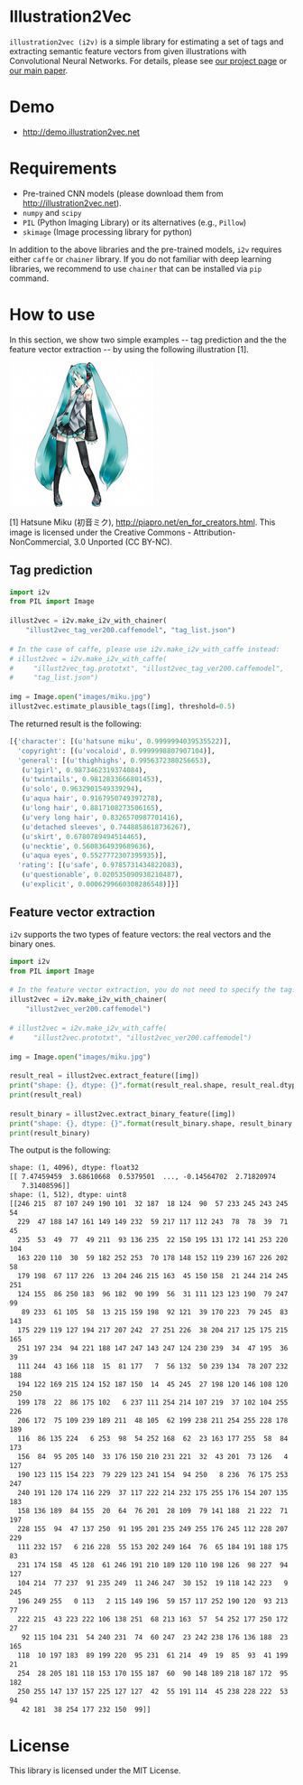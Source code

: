 # Illustration2Vec

``illustration2vec (i2v)`` is a simple library for estimating a set of tags and
extracting semantic feature vectors from given illustrations with
Convolutional Neural Networks. For details, please see
[our project page](http://illustration2vec.net) or
[our main paper](http://illustration2vec.net/papers/illustration2vec-main.pdf).

# Demo

* http://demo.illustration2vec.net

# Requirements

* Pre-trained CNN models (please download them from http://illustration2vec.net).
* ``numpy`` and ``scipy``
* ``PIL`` (Python Imaging Library) or its alternatives (e.g., ``Pillow``) 
* ``skimage`` (Image processing library for python)

In addition to the above libraries and the pre-trained models, `i2v` requires
either ``caffe`` or ``chainer`` library. If you do not familiar with deep
learning libraries, we recommend to use ``chainer`` that can be installed
via ``pip`` command.

# How to use

In this section, we show two simple examples -- tag prediction and the the
feature vector extraction -- by using the following illustration [1].

![slide](images/miku.jpg)

[1] Hatsune Miku (初音ミク), http://piapro.net/en_for_creators.html.
This image is licensed under the Creative Commons - Attribution-NonCommercial,
3.0 Unported (CC BY-NC).

## Tag prediction
```python
import i2v
from PIL import Image

illust2vec = i2v.make_i2v_with_chainer(
    "illust2vec_tag_ver200.caffemodel", "tag_list.json")

# In the case of caffe, please use i2v.make_i2v_with_caffe instead:
# illust2vec = i2v.make_i2v_with_caffe(
#     "illust2vec_tag.prototxt", "illust2vec_tag_ver200.caffemodel",
#     "tag_list.json")

img = Image.open("images/miku.jpg")
illust2vec.estimate_plausible_tags([img], threshold=0.5)
```
The returned result is the following:
```python
[{'character': [(u'hatsune miku', 0.9999994039535522)],
  'copyright': [(u'vocaloid', 0.9999998807907104)],
  'general': [(u'thighhighs', 0.9956372380256653),
   (u'1girl', 0.9873462319374084),
   (u'twintails', 0.9812833666801453),
   (u'solo', 0.9632901549339294),
   (u'aqua hair', 0.9167950749397278),
   (u'long hair', 0.8817108273506165),
   (u'very long hair', 0.8326570987701416),
   (u'detached sleeves', 0.7448858618736267),
   (u'skirt', 0.6780789494514465),
   (u'necktie', 0.5608364939689636),
   (u'aqua eyes', 0.5527772307395935)],
  'rating': [(u'safe', 0.9785731434822083),
   (u'questionable', 0.020535090938210487),
   (u'explicit', 0.0006299660308286548)]}]
```

## Feature vector extraction

``i2v`` supports the two types of feature vectors: the real vectors and the binary ones.
```python
import i2v
from PIL import Image

# In the feature vector extraction, you do not need to specify the tag.
illust2vec = i2v.make_i2v_with_chainer(
    "illust2vec_ver200.caffemodel")

# illust2vec = i2v.make_i2v_with_caffe(
#     "illust2vec.prototxt", "illust2vec_ver200.caffemodel")

img = Image.open("images/miku.jpg")

result_real = illust2vec.extract_feature([img])
print("shape: {}, dtype: {}".format(result_real.shape, result_real.dtype))
print(result_real)

result_binary = illust2vec.extract_binary_feature([img])
print("shape: {}, dtype: {}".format(result_binary.shape, result_binary.dtype))
print(result_binary)
```
The output is the following:
```
shape: (1, 4096), dtype: float32
[[ 7.47459459  3.68610668  0.5379501  ..., -0.14564702  2.71820974
   7.31408596]]
shape: (1, 512), dtype: uint8
[[246 215  87 107 249 190 101  32 187  18 124  90  57 233 245 243 245  54
  229  47 188 147 161 149 149 232  59 217 117 112 243  78  78  39  71  45
  235  53  49  77  49 211  93 136 235  22 150 195 131 172 141 253 220 104
  163 220 110  30  59 182 252 253  70 178 148 152 119 239 167 226 202  58
  179 198  67 117 226  13 204 246 215 163  45 150 158  21 244 214 245 251
  124 155  86 250 183  96 182  90 199  56  31 111 123 123 190  79 247  99
   89 233  61 105  58  13 215 159 198  92 121  39 170 223  79 245  83 143
  175 229 119 127 194 217 207 242  27 251 226  38 204 217 125 175 215 165
  251 197 234  94 221 188 147 247 143 247 124 230 239  34  47 195  36  39
  111 244  43 166 118  15  81 177   7  56 132  50 239 134  78 207 232 188
  194 122 169 215 124 152 187 150  14  45 245  27 198 120 146 108 120 250
  199 178  22  86 175 102   6 237 111 254 214 107 219  37 102 104 255 226
  206 172  75 109 239 189 211  48 105  62 199 238 211 254 255 228 178 189
  116  86 135 224   6 253  98  54 252 168  62  23 163 177 255  58  84 173
  156  84  95 205 140  33 176 150 210 231 221  32  43 201  73 126   4 127
  190 123 115 154 223  79 229 123 241 154  94 250   8 236  76 175 253 247
  240 191 120 174 116 229  37 117 222 214 232 175 255 176 154 207 135 183
  158 136 189  84 155  20  64  76 201  28 109  79 141 188  21 222  71 197
  228 155  94  47 137 250  91 195 201 235 249 255 176 245 112 228 207 229
  111 232 157   6 216 228  55 153 202 249 164  76  65 184 191 188 175  83
  231 174 158  45 128  61 246 191 210 189 120 110 198 126  98 227  94 127
  104 214  77 237  91 235 249  11 246 247  30 152  19 118 142 223   9 245
  196 249 255   0 113   2 115 149 196  59 157 117 252 190 120  93 213  77
  222 215  43 223 222 106 138 251  68 213 163  57  54 252 177 250 172  27
   92 115 104 231  54 240 231  74  60 247  23 242 238 176 136 188  23 165
  118  10 197 183  89 199 220  95 231  61 214  49  19  85  93  41 199  21
  254  28 205 181 118 153 170 155 187  60  90 148 189 218 187 172  95 182
  250 255 147 137 157 225 127 127  42  55 191 114  45 238 228 222  53  94
   42 181  38 254 177 232 150  99]]
```

# License
This library is licensed under the MIT License.
